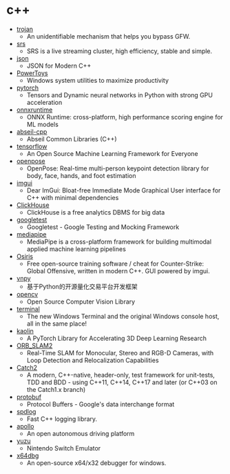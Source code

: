 # c++
- [trojan](https://github.com/trojan-gfw/trojan)
  - An unidentifiable mechanism that helps you bypass GFW.
- [srs](https://github.com/ossrs/srs)
  - SRS is a live streaming cluster, high efficiency, stable and simple.
- [json](https://github.com/nlohmann/json)
  - JSON for Modern C++
- [PowerToys](https://github.com/microsoft/PowerToys)
  - Windows system utilities to maximize productivity
- [pytorch](https://github.com/pytorch/pytorch)
  - Tensors and Dynamic neural networks in Python with strong GPU acceleration
- [onnxruntime](https://github.com/microsoft/onnxruntime)
  - ONNX Runtime: cross-platform, high performance scoring engine for ML models
- [abseil-cpp](https://github.com/abseil/abseil-cpp)
  - Abseil Common Libraries (C++)
- [tensorflow](https://github.com/tensorflow/tensorflow)
  - An Open Source Machine Learning Framework for Everyone
- [openpose](https://github.com/CMU-Perceptual-Computing-Lab/openpose)
  - OpenPose: Real-time multi-person keypoint detection library for body, face, hands, and foot estimation
- [imgui](https://github.com/ocornut/imgui)
  - Dear ImGui: Bloat-free Immediate Mode Graphical User interface for C++ with minimal dependencies
- [ClickHouse](https://github.com/ClickHouse/ClickHouse)
  - ClickHouse is a free analytics DBMS for big data
- [googletest](https://github.com/google/googletest)
  - Googletest - Google Testing and Mocking Framework
- [mediapipe](https://github.com/google/mediapipe)
  - MediaPipe is a cross-platform framework for building multimodal applied machine learning pipelines
- [Osiris](https://github.com/danielkrupinski/Osiris)
  - Free open-source training software / cheat for Counter-Strike: Global Offensive, written in modern C++. GUI powered by imgui.
- [vnpy](https://github.com/vnpy/vnpy)
  - 基于Python的开源量化交易平台开发框架
- [opencv](https://github.com/opencv/opencv)
  - Open Source Computer Vision Library
- [terminal](https://github.com/microsoft/terminal)
  - The new Windows Terminal and the original Windows console host, all in the same place!
- [kaolin](https://github.com/NVIDIAGameWorks/kaolin)
  - A PyTorch Library for Accelerating 3D Deep Learning Research
- [ORB_SLAM2](https://github.com/raulmur/ORB_SLAM2)
  - Real-Time SLAM for Monocular, Stereo and RGB-D Cameras, with Loop Detection and Relocalization Capabilities
- [Catch2](https://github.com/catchorg/Catch2)
  - A modern, C++-native, header-only, test framework for unit-tests, TDD and BDD - using C++11, C++14, C++17 and later (or C++03 on the Catch1.x branch)
- [protobuf](https://github.com/protocolbuffers/protobuf)
  - Protocol Buffers - Google's data interchange format
- [spdlog](https://github.com/gabime/spdlog)
  - Fast C++ logging library.
- [apollo](https://github.com/ApolloAuto/apollo)
  - An open autonomous driving platform
- [yuzu](https://github.com/yuzu-emu/yuzu)
  - Nintendo Switch Emulator
- [x64dbg](https://github.com/x64dbg/x64dbg)
  - An open-source x64/x32 debugger for windows.
